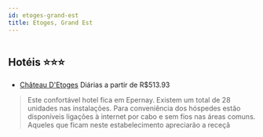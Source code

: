 ```yaml
---
id: etoges-grand-est
title: Etoges, Grand Est
---
```


<center><img src="https://photos.hotelbeds.com/giata/36/366191/366191a_hb_a_007.jpg" alt="" /></center>


## Hotéis ⭐️⭐️⭐️

-    [Château D'Etoges](https://www.hurb.com/aud/https://www.hurb.com/hoteis/etoges/chateau-d-etoges-JNP-JP861690?cmp=18055) Diárias a partir de R$513.93
   > Este confortável hotel fica em Epernay. Existem um total de 28 unidades nas instalações. Para conveniência dos hóspedes estão disponíveis ligações à internet por cabo e sem fios nas áreas comuns. Aqueles que ficam neste estabelecimento apreciarão a receçã
